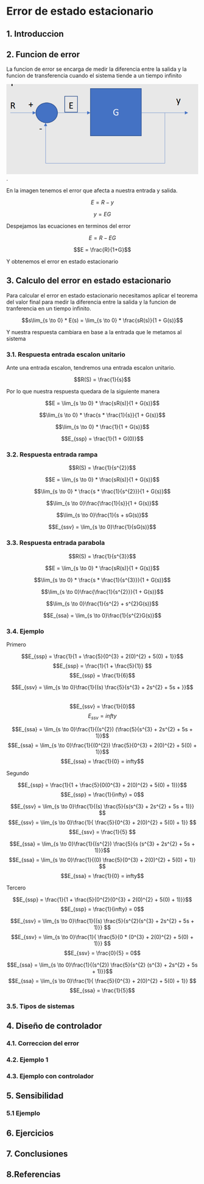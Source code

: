 # Error de estado estacionario

## 1. Introduccion 

## 2. Funcion de error  

La funcion de error se encarga de medir la diferencia entre la salida y la funcion de transferencia cuando el sistema tiende a un tiempo infinito 

![](Imagenes/Error1.PNG).

En la imagen tenemos el error que afecta a nuestra entrada y salida.

$$E = R - y$$

$$y = EG$$

Despejamos las ecuaciones en terminos del error 

$$E = R - EG$$

$$E = \frac{R}{1+G}$$

Y obtenemos el error en estado estacionario 

## 3. Calculo del error en estado estacionario 

Para calcular el error en estado estacionario necesitamos aplicar el teorema del valor final para medir la diferencia entre la salida y la funcion de tranferencia en un tiempo infinito.

$$s\lim_{s \to 0} * E(s) = \lim_{s \to 0} * \frac{sR(s)}{1 + G(s)}$$

Y nuestra respuesta cambiara en base a la entrada que le metamos al sistema

### 3.1. Respuesta entrada escalon unitario 

Ante una entrada escalon, tendremos una entrada escalon unitario.

$$R(S) = \frac{1}{s}$$

Por lo que nuestra respuesta quedara de la siguiente manera 

$$E = \lim_{s \to 0} * \frac{sR(s)}{1 + G(s)}$$

$$\lim_{s \to 0} * \frac{s * \frac{1}{s}}{1 + G(s)}$$

$$\lim_{s \to 0} * \frac{1}{1 + G(s)}$$

$$E_{ssp} = \frac{1}{1 + G(0)}$$

### 3.2. Respuesta entrada rampa

$$R(S) = \frac{1}{s^{2}}$$

$$E = \lim_{s \to 0} * \frac{sR(s)}{1 + G(s)}$$

$$\lim_{s \to 0} * \frac{s * \frac{1}{s^{2}}}{1 + G(s)}$$

$$\lim_{s \to 0}\frac{\frac{1}{s}}{1 + G(s)}$$

$$\lim_{s \to 0}\frac{1}{s + sG(s)}$$

$$E_{ssv} = \lim_{s \to 0}\frac{1}{sG(s)}$$



### 3.3. Respuesta entrada parabola

$$R(S) = \frac{1}{s^{3}}$$

$$E = \lim_{s \to 0} * \frac{sR(s)}{1 + G(s)}$$

$$\lim_{s \to 0} * \frac{s * \frac{1}{s^{3}}}{1 + G(s)}$$

$$\lim_{s \to 0}\frac{\frac{1}{s^{2}}}{1 + G(s)}$$  

$$\lim_{s \to 0}\frac{1}{s^{2} + s^{2}G(s)}$$

$$E_{ssa} = \lim_{s \to 0}\frac{1}{s^{2}G(s)}$$ 

### 3.4. Ejemplo 

Primero

$$E_{ssp} = \frac{1}{1 + \frac{5}{0^{3} + 2(0)^{2} + 5(0) + 1}}$$
$$E_{ssp} = \frac{1}{1 + \frac{5}{1}} $$
$$E_{ssp} = \frac{1}{6}$$

$$E_{ssv} = \lim_{s \to 0}\frac{1}{(s) \frac{5}{s^{3} + 2s^{2} + 5s + }}$$  
$$E_{ssv} = \frac{1}{0}$$
$$E_{ssv} = infty$$

$$E_{ssa} = \lim_{s \to 0}\frac{1}{(s^{2}) (\frac{5}{s^{3} + 2s^{2} + 5s + 1}}$$
$$E_{ssa} = \lim_{s \to 0}\frac{1}{(0^{2}) \frac{5}{0^{3} + 2(0)^{2} + 5(0) + 1}}$$ 
$$E_{ssa} = \frac{1}{0} =  infty$$

Segundo

$$E_{ssp} = \frac{1}{1 + \frac{5}{0(0^{3} + 2(0)^{2} + 5(0) + 1)}}$$
$$E_{ssp} = \frac{1}{infty} = 0$$

$$E_{ssv} = \lim_{s \to 0}\frac{1}{(s) \frac{5}{s(s^{3} + 2s^{2} + 5s + 1)}} $$
$$E_{ssv} = \lim_{s \to 0}\frac{1}{ \frac{5}{0^{3} + 2(0)^{2} + 5(0) + 1}} $$
$$E_{ssv} = \frac{1}{5} $$

$$E_{ssa} = \lim_{s \to 0}\frac{1}{(s^{2}) \frac{5}{s (s^{3} + 2s^{2} + 5s + 1)}}$$
$$E_{ssa} = \lim_{s \to 0}\frac{1}{(0) \frac{5}{0^{3} + 2(0)^{2} + 5(0) + 1}} $$
$$E_{ssa} = \frac{1}{0} =  infty$$

Tercero

$$E_{ssp} = \frac{1}{1 + \frac{5}{0^{2}(0^{3} + 2(0)^{2} + 5(0) + 1)}}$$
$$E_{ssp} = \frac{1}{infty} = 0$$

$$E_{ssv} = \lim_{s \to 0}\frac{1}{(s) \frac{5}{s^{2}(s^{3} + 2s^{2} + 5s + 1)}} $$
$$E_{ssv} = \lim_{s \to 0}\frac{1}{ \frac{5}{0 * (0^{3} + 2(0)^{2} + 5(0) + 1)}} $$
$$E_{ssv} = \frac{0}{5} = 0$$

$$E_{ssa} = \lim_{s \to 0}\frac{1}{(s^{2}) \frac{5}{s^{2} (s^{3} + 2s^{2} + 5s + 1)}}$$
$$E_{ssa} = \lim_{s \to 0}\frac{1}{ \frac{5}{0^{3} + 2(0)^{2} + 5(0) + 1}} $$
$$E_{ssa} = \frac{1}{5}$$


### 3.5. Tipos de sistemas 

## 4. Diseño de controlador 
### 4.1. Correccion del error 

### 4.2. Ejemplo 1

### 4.3. Ejemplo con controlador 


## 5. Sensibilidad 

### 5.1 Ejemplo

## 6. Ejercicios 

## 7. Conclusiones 

## 8.Referencias 


